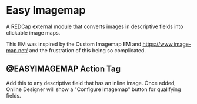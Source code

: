 # Easy Imagemap

A REDCap external module that converts images in descriptive fields into clickable image maps.

This EM was inspired by the Custom Imagemap EM and https://www.image-map.net/ and the frustration of this being so complicated.

## @EASYIMAGEMAP Action Tag

Add this to any descriptive field that has an inline image. Once added, Online Designer will show a "Configure Imagemap" button for qualifying fields.



